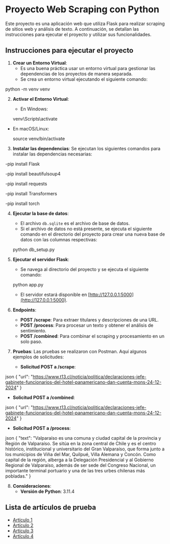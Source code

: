 # Proyecto Web Scraping con Python

Este proyecto es una aplicación web que utiliza Flask para realizar scraping de sitios web y análisis de texto. A continuación, se detallan las instrucciones para ejecutar el proyecto y utilizar sus funcionalidades.

## Instrucciones para ejecutar el proyecto


1. **Crear un Entorno Virtual**:
   - Es una buena práctica usar un entorno virtual para gestionar las dependencias de los proyectos de manera separada.
   - Se crea un entorno virtual ejecutando el siguiente comando:

 python -m venv venv

2. **Activar el Entorno Virtual**:
   - En Windows:

 	venv\Scripts\activate


- En macOS/Linux:

	source venv/bin/activate

3. **Instalar las dependencias**: Se ejecutan los siguientes comandos para instalar las dependencias necesarias:

-pip install Flask

-pip install beautifulsoup4

-pip install requests

-pip install Transformers

-pip install torch


4. **Ejecutar la base de datos**: 
   - El archivo `db.sqlite` es el archivo de base de datos.
   - Si el archivo de datos no está presente, se ejecuta el siguiente comando en el directorio del proyecto para crear una nueva base de datos con las columnas respectivas:

	python db_setup.py


5. **Ejecutar el servidor Flask**: 
   - Se navega al directorio del proyecto y se ejecuta el siguiente comando:

	python app.py

   - El servidor estará disponible en [http://127.0.0.1:5000](http://127.0.0.1:5000).

6. **Endpoints**:
   - **POST /scrape**: Para extraer titulares y descripciones de una URL.
   - **POST /process**: Para procesar un texto y obtener el análisis de sentimiento.
   - **POST /combined**: Para combinar el scraping y procesamiento en un solo paso.

7. **Pruebas**: Las pruebas se realizaron con Postman. Aquí algunos ejemplos de solicitudes:
   - **Solicitud POST a /scrape**:

json { "url": "https://www.t13.cl/noticia/politica/declaraciones-jefe-gabinete-funcionarios-del-hotel-panamericano-dan-cuenta-mons-24-12-2024" }

- **Solicitud POST a /combined**:

json { "url": "https://www.t13.cl/noticia/politica/declaraciones-jefe-gabinete-funcionarios-del-hotel-panamericano-dan-cuenta-mons-24-12-2024" }

- **Solicitud POST a /process**:

json { "text": "Valparaíso es una comuna y ciudad capital de la provincia y Región de Valparaíso. Se sitúa en la zona central de Chile y es el centro histórico, institucional y universitario del Gran Valparaíso, que forma junto a los municipios de Viña del Mar, Quilpué, Villa Alemana y Concón. Como capital de la región, alberga a la Delegación Presidencial y al Gobierno Regional de Valparaíso, además de ser sede del Congreso Nacional, un importante terminal portuario y una de las tres urbes chilenas más pobladas." }


8. **Consideraciones**: 
   - **Versión de Python**: 3.11.4

## Lista de artículos de prueba

- [Artículo 1](https://www.t13.cl/noticia/politica/declaraciones-jefe-gabinete-funcionarios-del-hotel-panamericano-dan-cuenta-mons-24-12-2024)
- [Artículo 2](https://www.latercera.com/nacional/noticia/tacos-esperas-y-semaforos-sin-funcionar-marcan-intervencion-de-plaza-italia-por-proyecto-nueva-alameda/XC4BUFMYMZBJ3O37XGDTQI2IK4/#)
- [Artículo 3](https://www.publimetro.cl/noticias/2024/12/25/cuerpo-de-bomberos-de-los-angeles-suspende-a-comandante-acusado-del-delito-de-usurpacion-de-agua/)
- [Artículo 4](https://www.df.cl/empresas/industria/chile-light-departamento-de-agricultura-de-eeuu-ve-notable-cambio)

